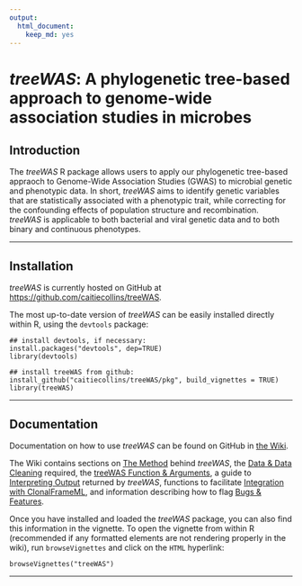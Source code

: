 ```yaml
---
output: 
  html_document: 
    keep_md: yes
---
```



# *treeWAS*: A phylogenetic tree-based approach to genome-wide association studies in microbes


<!-- ########################################################################################################## -->
## Introduction
<!-- ########################################################################################################## -->

The *treeWAS* R package allows users to apply our phylogenetic tree-based appraoch to Genome-Wide Association Studies (GWAS) to microbial genetic and phenotypic data. In short, *treeWAS* aims to identify genetic variables that are statistically associated with a phenotypic trait, while correcting for the confounding effects of population structure and recombination. *treeWAS* is applicable to both bacterial and viral genetic data and to both binary and continuous phenotypes. 


***

<!-- ########################################################################################################## -->
## Installation
<!-- ########################################################################################################## -->

*treeWAS* is currently hosted on GitHub at <https://github.com/caitiecollins/treeWAS>.  
<!-- ([https://github.com/caitiecollins/treeWAS](https://github.com/caitiecollins/treeWAS)).-->

The most up-to-date version of *treeWAS* can be easily installed directly within R, using the `devtools` package: 


```{r, eval=FALSE, highlight=TRUE}
## install devtools, if necessary:
install.packages("devtools", dep=TRUE)
library(devtools)

## install treeWAS from github:
install_github("caitiecollins/treeWAS/pkg", build_vignettes = TRUE)
library(treeWAS)
```


***

<!-- ########################################################################################################## -->
## Documentation
<!-- ########################################################################################################## -->

Documentation on how to use *treeWAS* can be found on GitHub in [the Wiki](https://github.com/caitiecollins/treeWAS/wiki). 


The Wiki contains sections on [The Method](https://github.com/caitiecollins/treeWAS/wiki/1.-How-treeWAS-Works) behind *treeWAS*, 
the [Data & Data Cleaning](https://github.com/caitiecollins/treeWAS/wiki/2.-Data-&-Data-Cleaning) required, 
the [treeWAS Function & Arguments](https://github.com/caitiecollins/treeWAS/wiki/3.-treeWAS-Function-&-Arguments), 
a guide to [Interpreting Output](https://github.com/caitiecollins/treeWAS/wiki/4.-Interpreting-Output) returned by *treeWAS*, 
functions to facilitate [Integration with ClonalFrameML](https://github.com/caitiecollins/treeWAS/wiki/5.-ClonalFrameML-Integration), 
and information describing how to flag [Bugs & Features](https://github.com/caitiecollins/treeWAS/wiki/6.-Bugs-&-Features).



Once you have installed and loaded the *treeWAS* package, you can also find this information in the vignette. 
To open the vignette from within R (recommended if any formatted elements are not rendering properly in the wiki), 
run `browseVignettes` and click on the `HTML` hyperlink:


```{r, eval=FALSE}
browseVignettes("treeWAS")
```

***
